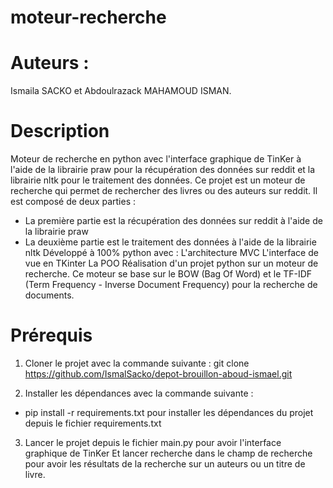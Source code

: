 # moteur-recherche
# Auteurs :
Ismaila SACKO et Abdoulrazack MAHAMOUD ISMAN.
# Description
Moteur de recherche en python avec l'interface graphique de TinKer à l'aide de la librairie praw pour la récupération des données sur reddit et la librairie nltk pour le traitement des données.
Ce projet est un moteur de recherche qui permet de rechercher des livres ou des auteurs sur reddit. Il est composé de deux parties :
- La première partie est la récupération des données sur reddit à l'aide de la librairie praw
- La deuxième partie est le traitement des données à l'aide de la librairie nltk
Développé à 100% python avec :
L'architecture MVC
L'interface de vue en TKinter
La POO
Réalisation d'un projet python sur un moteur de recherche. Ce moteur se base sur le BOW 
(Bag Of Word) et le TF-IDF (Term Frequency - Inverse Document Frequency) pour la recherche de documents.

# Prérequis
1. Cloner le projet avec la commande suivante : 
git clone https://github.com/IsmalSacko/depot-brouillon-aboud-ismael.git

2. Installer les dépendances avec la commande suivante :
- pip install -r requirements.txt pour installer les dépendances du projet depuis le fichier requirements.txt
3. Lancer le projet depuis le fichier main.py pour avoir l'interface graphique de TinKer
Et lancer recherche dans le champ de recherche pour avoir les résultats de la recherche sur un auteurs ou un titre de livre.


